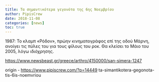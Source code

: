 ```yaml
---
title: Τα σημαντικότερα γεγονότα της 6ης Νοεμβρίου
author: PipisCrew
date: 2018-11-08
categories: [news]
toc: true
---
```


1987: Το κλαμπ «Ρόδον», πρώην κινηματογράφος επί της οδού Μάρνη, ανοίγει τις πύλες του για τους φίλους του ροκ. Θα κλείσει το Μάιο του 2005, λόγω ιδιόχρησης.

https://www.newsbeast.gr/greece/arthro/4150000/san-simera-1247

origin - https://www.pipiscrew.com/?p=14449 ta-simantikotera-gegonota-tis-6is-noemvriou